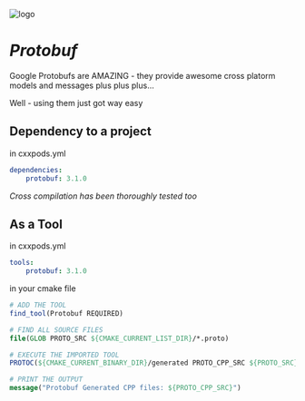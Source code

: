 ![logo](https://github.com/cxxpods/cxxpods/raw/master/art/logo.png)

# *Protobuf*

Google Protobufs are AMAZING - they provide awesome cross platorm models 
and messages plus plus plus...

Well - using them just got way easy

## Dependency to a project

in cxxpods.yml
```yaml
dependencies:
    protobuf: 3.1.0
```

_Cross compilation has been thoroughly tested too_

## As a Tool


in cxxpods.yml
```yaml
tools:
    protobuf: 3.1.0
```

in your cmake file
```cmake
# ADD THE TOOL
find_tool(Protobuf REQUIRED)

# FIND ALL SOURCE FILES
file(GLOB PROTO_SRC ${CMAKE_CURRENT_LIST_DIR}/*.proto)

# EXECUTE THE IMPORTED TOOL
PROTOC(${CMAKE_CURRENT_BINARY_DIR}/generated PROTO_CPP_SRC ${PROTO_SRC})

# PRINT THE OUTPUT
message("Protobuf Generated CPP files: ${PROTO_CPP_SRC}")
```
